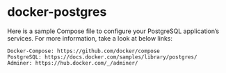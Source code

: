 # docker-postgres
Here is a sample Compose file to configure your PostgreSQL application’s services. For more information, take a look at below links:

    Docker-Compose: https://github.com/docker/compose
    PostgreSQL: https://docs.docker.com/samples/library/postgres/
    Adminer: https://hub.docker.com/_/adminer/

